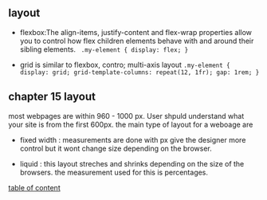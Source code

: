 ## layout

-  flexbox:The align-items, justify-content and flex-wrap properties allow you to control how flex children elements behave with and around their sibling elements.
` .my-element {
	display: flex;
}`

- grid is similar to flexbox, contro; multi-axis layout
`.my-element {
  display: grid;
  grid-template-columns: repeat(12, 1fr);
  gap: 1rem;
}`

## chapter 15 layout

most webpages are within 960 - 1000 px. User shpuld understand what your site is from the first 600px.
the main type of layout for a weboage are

- fixed width : measurements are done with px give the designer more control but it wont change size depending on the browser.

- liquid : this layout streches and shrinks depending on the size of the browsers. the measurement used for this is percentages.

[table of content](./README.md)